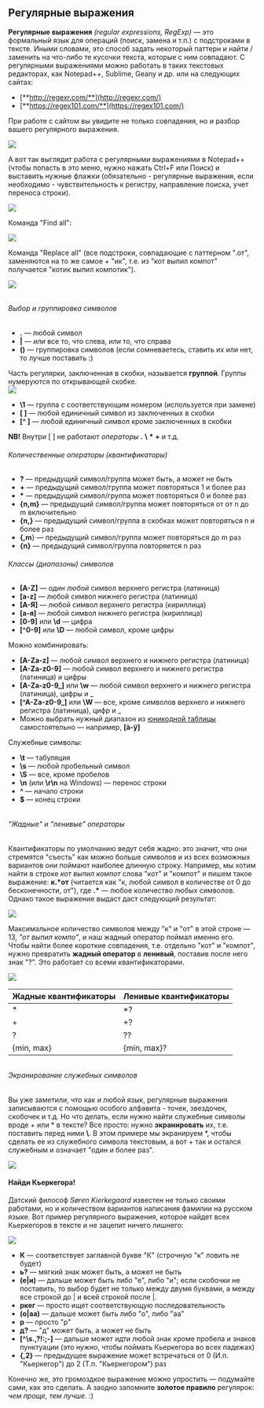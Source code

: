 ## Регулярные выражения

**Регулярные выражения** _\(regular expressions, RegExp\)_ —  это формальный язык для операций \(поиск, замена и т.п.\) с подстроками в тексте. Иными словами, это способ задать некоторый паттерн и найти / заменить на что-либо те кусочки текста, которые с ним совпадают. С регулярными выражениями можно работать в таких текстовых редакторах, как Notepad++, Sublime, Geany и др. или на следующих сайтах:

* [**http://regexr.com/**](http://regexr.com/)
* [**https://regex101.com/**](https://regex101.com/)

При работе с сайтом вы увидите не только совпадения, но и разбор вашего регулярного выражения.

![](/assets/reg1.png)

А вот так выглядит работа с регулярными выражениями в Notepad++ \(чтобы попасть в это меню, нужно нажать Ctrl+F или Поиск\) и выставить нужные флажки \(обязательно - регулярные выражения, если необходимо - чувствительность к регистру, направление поиска, учет переноса строки\).

![](/assets/reg2.png)

Команда "Find all":

![](/assets/reg3.png)

Команда "Replace all" \(все подстроки, совпадающие с паттерном ".от", заменяются на то же самое + "ик", т.е. из "кот выпил компот" получается "котик выпил компотик"\).

![](/assets/reg4.png)

###### 

###### Выбор и группировка символов

* **.** — любой символ
* **\|** — _или_ все то, что слева, _или_ то, что справа
* **\(\)** — группировка символов \(если сомневаетесь, ставить их или нет, то лучше поставить :\) 

Часть регулярки, заключенная в скобки, называется **группой**. Группы нумеруются по открывающей скобке.   
![](/assets/reg5.png)

* **\1** — группа с соответствующим номером \(используется при замене\)
* **\[ \]** — любой единичный символ из заключенных в скобки
* **\[^ \]** — любой единичный символ кроме заключенных в скобки

**NB!** Внутри \[ \] не работают _операторы_ __.__ __\\__ __\*__ __+__ и т.д.

###### Количественные операторы \(квантификаторы\)

* **?** — предыдущий символ/группа может быть, а может не быть
* **+** — предыдущий символ/группа может повторяться 1 и более раз
* **\*** — предыдущий символ/группа может повторяться 0 и более раз
* **{n,m}** — предыдущий символ/группа может повторяться от от n до m включительно
* **{n,}** — предыдущий символ/группа в скобках может повторяться n и более раз 
* **{,m**} — предыдущий символ/группа может повторяться до m раз
* **{n}** — предыдущий символ/группа повторяется n раз

###### Классы \(диапазоны\) символов

* **\[A-Z\]** — _один любой_ символ верхнего регистра \(латиница\)
* **\[a-z\]** — любой символ нижнего регистра \(латиница\)
* **\[А-Я\]** — любой символ верхнего регистра \(кириллица\)
* **\[а-я\]** — любой символ нижнего регистра \(кириллица\)
* **\[0-9\]** или **\d** — цифра
* **\[^0-9\]** или **\D** — любой символ, кроме цифры

Можно комбинировать:

* **\[A-Za-z\]** — любой символ верхнего и нижнего регистра \(латиница\)
* **\[A-Za-z0-9\]** — любой символ верхнего и нижнего регистра \(латиница\) и цифры
* **\[A-Za-z0-9\_\]** или **\w** — любой символ верхнего и нижнего регистра \(латиница\), цифры и \_
* **\[^A-Za-z0-9\_\]** или **\W** — все, кроме символов верхнего и нижнего регистра \(латиница\), цифр и \_
* Можно выбрать нужный диапазон из [юникодной таблицы](https://unicode-table.com/ru/) самостоятельно — например, **[à-ÿ]** 

Служебные символы:

* **\t** — табуляция
* **\s** — любой пробельный символ
* **\S** — все, кроме пробелов
* **\n** \(или **\r\n** на Windows\) — перенос строки
* **^** — начало строки
* **$** — конец строки

###### 

###### "Жадные" и "ленивые" операторы

Квантификаторы по умолчанию ведут себя жадно: это значит, что они стремятся "съесть" как можно больше символов и из всех возможных вариантов они поймают наиболее длинную строку. Например, мы хотим найти в строке _кот выпил компот_ слова "кот" и "компот" и пишем такое выражение: **к.\*от** \(читается как "к, любой символ в количестве от 0 до бесконечности, от"\), где __.\*__ — любое количество любых символов. Однако такое выражение выдаст даст следующий результат:

![](/assets/reg6.png)

Максимальное количество символов между "к" и "от" в этой строке — 13, _"от выпил компо"_, и наш жадный оператор поймал именно его. Чтобы найти более короткие совпадения, т.е. отдельно "кот" и "компот", нужно превратить **жадный оператор** в **ленивый**, поставив после него знак "?". Это работает со всеми квантификаторами.

![](/assets/reg7.png)

| Жадные квантификаторы | Ленивые квантификаторы |
| :--- | :--- |
| \* | \*? |
| + | +? |
| ? | ?? |
| {min, max} | {min, max}? |

###### 

###### Экранирование служебных символов

Вы уже заметили, что как и любой язык, регулярные выражения записываются с помощью особого алфавита - точек, звездочек, скобочек и т.д. Но что делать, если нужно найти служебные символы вроде + или \* в тексте? Все просто: нужно **экранировать** их, т.е. поставить перед ними __\\__. В этом примере мы экранируем \*, чтобы сделать ее из служебного символа текстовым, а вот + так и остался служебным и означает "один и более раз".

![](/assets/reg8.png)

#### Найди Кьеркегора!

Датский философ _Søren Kierkegaard_ известен не только своими работами, но и количеством вариантов написания фамилии на русском языке. Вот пример регулярного выражения, которое найдет всех Кьеркегоров в тексте и не зацепит ничего лишнего:

![](/assets/reg9.png)

* **К** — соответствует заглавной букве "К" \(строчную "к" ловить не будет\)
* **ь?** — мягкий знак может быть, а может не быть
* **\(е\|и\)** — дальше может быть либо "е", либо "и"; если скобочки не поставить, то выбор будет не только между двумя буквами, а между все строкой до \| и всей строкой после \|.
* **ркег** — просто ищет соответствующую последовательность
* **\(о\|аа\)** — дальше может быть либо "о", либо "аа"
* **р** — просто "р"
* **д?** — "д"  может быть, а может не быть
* **\[^\s.,\?!:;-\]** — дальше может идти любой знак кроме пробела и знаков пунктуации \(это нужно, чтобы поймать Кьеркегора во всех падежах\)
* **{,2}** — предыдущее выражение может встречаться от 0 \(И.п. "Кьеркегор"\) до 2 \(Т.п. "Кьеркегором"\) раз

Конечно же, это громоздкое выражение можно упростить — подумайте сами, как это сделать. А заодно запомните **золотое правило** регулярок: _чем проще, тем лучше._ :\)

